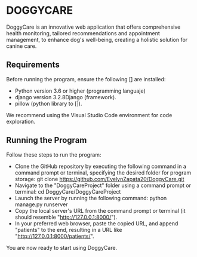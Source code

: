 # DOGGYCARE
DoggyCare is an innovative web application that offers comprehensive health monitoring, tailored recommendations and appointment management, to enhance dog's well-being, creating a holistic solution for canine care.

## Requirements
Before running the program, ensure the following [] are installed:

- Python version 3.6 or higher (programming languaje)
- django version 3.2.8Django (framework).
- pillow (python library to []).

We recommend using the Visual Studio Code environment for code exploration.

## Running the Program
Follow these steps to run the program:

- Clone the GitHub repository by executing the following command in a command prompt or terminal, specifying the desired folder for program storage:
git clone https://github.com/EvelynZapata20/DoggyCare.git
- Navigate to the "DoggyCareProject" folder using a command prompt or terminal:
cd DoggyCare/DoggyCareProject
- Launch the server by running the following command:
python manage.py runserver
- Copy the local server's URL from the command prompt or terminal (it should resemble "http://127.0.0.1:8000/").
- In your preferred web browser, paste the copied URL, and append "patients" to the end, resulting in a URL like "http://127.0.0.1:8000/patients/".

You are now ready to start using DoggyCare.
